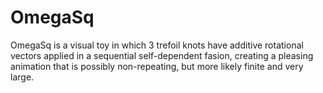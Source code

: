 OmegaSq
=======

OmegaSq is a visual toy in which 3 trefoil knots have additive rotational vectors applied in a sequential self-dependent fasion, creating a pleasing animation that is possibly non-repeating, but more likely finite and very large.
